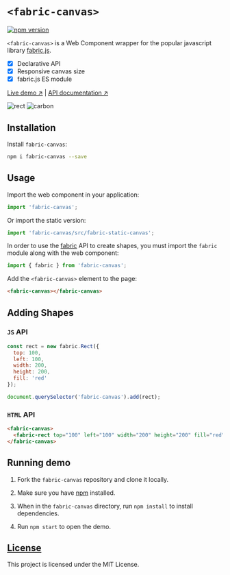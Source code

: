 # `<fabric-canvas>`

[![npm version](https://badgen.net/npm/v/fabric-canvas?color=009688)](https://www.npmjs.com/package/fabric-canvas)

<!--
[![Published on Vaadin Directory](https://img.shields.io/badge/Vaadin%20Directory-published-009688.svg)](https://vaadin.com/directory/component/fabric-canvas)
-->

`<fabric-canvas>` is a Web Component wrapper for the popular javascript library [fabric.js](https://github.com/fabricjs/fabric.js).

- [x] Declarative API
- [x] Responsive canvas size
- [x] fabric.js ES module

[Live demo ↗](https://fabric-canvas.netlify.com)
|
[API documentation ↗](https://fabric-canvas.netlify.com/api/#/elements/FabricCanvas)

![rect](https://user-images.githubusercontent.com/3392815/66719537-ee2bd380-edf9-11e9-803d-d5e6cac2783d.png)
![carbon](https://user-images.githubusercontent.com/3392815/66719531-d6544f80-edf9-11e9-9093-aab0f6c13663.png)

## Installation

Install `fabric-canvas`:

```sh
npm i fabric-canvas --save
```

## Usage

Import the web component in your application:

```js
import 'fabric-canvas';
```

Or import the static version:

```js
import 'fabric-canvas/src/fabric-static-canvas';
```

In order to use the [fabric](http://fabricjs.com/docs/) API to create shapes, you must import the `fabric` module along with the web component:

```js
import { fabric } from 'fabric-canvas';
```

Add the `<fabric-canvas>` element to the page:

```html
<fabric-canvas></fabric-canvas>
```

## Adding Shapes

### `JS` API

```js
const rect = new fabric.Rect({
  top: 100,
  left: 100,
  width: 200,
  height: 200,
  fill: 'red'
});

document.querySelector('fabric-canvas').add(rect);
```

### `HTML` API

```html
<fabric-canvas>
  <fabric-rect top="100" left="100" width="200" height="200" fill="red"></fabric-rect>
</fabric-canvas>
```

## Running demo

1. Fork the `fabric-canvas` repository and clone it locally.

1. Make sure you have [npm](https://www.npmjs.com/) installed.

1. When in the `fabric-canvas` directory, run `npm install` to install dependencies.

1. Run `npm start` to open the demo.

## [License](LICENSE)

This project is licensed under the MIT License.
